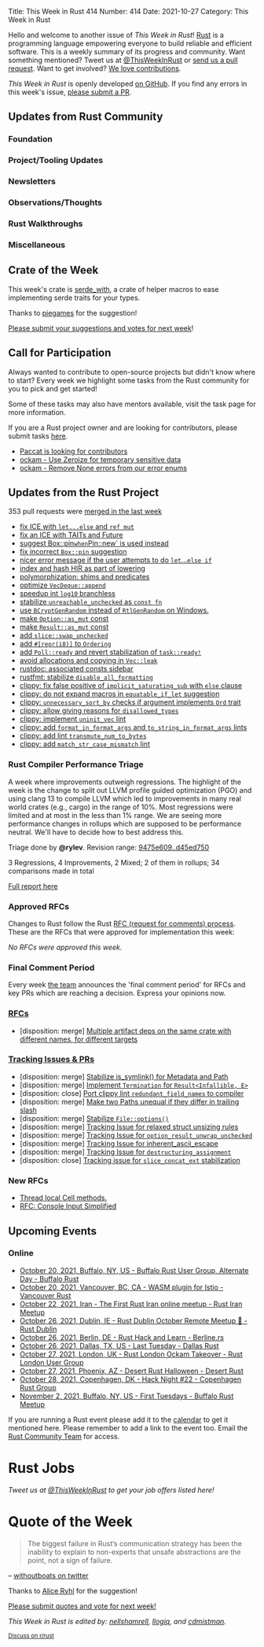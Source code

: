Title: This Week in Rust 414
Number: 414
Date: 2021-10-27
Category: This Week in Rust

Hello and welcome to another issue of *This Week in Rust*!
[Rust](http://rust-lang.org) is a programming language empowering everyone to build reliable and efficient software.
This is a weekly summary of its progress and community.
Want something mentioned? Tweet us at [@ThisWeekInRust](https://twitter.com/ThisWeekInRust) or [send us a pull request](https://github.com/rust-lang/this-week-in-rust).
Want to get involved? [We love contributions](https://github.com/rust-lang/rust/blob/master/CONTRIBUTING.md).

*This Week in Rust* is openly developed [on GitHub](https://github.com/rust-lang/this-week-in-rust).
If you find any errors in this week's issue, [please submit a PR](https://github.com/rust-lang/this-week-in-rust/pulls).

## Updates from Rust Community

### Foundation

### Project/Tooling Updates

### Newsletters

### Observations/Thoughts

### Rust Walkthroughs

### Miscellaneous

## Crate of the Week

This week's crate is [serde\_with](https://docs.rs/serde_with), a crate of helper macros to ease implementing serde traits for your types.

Thanks to [piegames](https://users.rust-lang.org/t/crate-of-the-week/2704/971) for the suggestion!

[Please submit your suggestions and votes for next week][submit_crate]!

[submit_crate]: https://users.rust-lang.org/t/crate-of-the-week/2704

## Call for Participation

Always wanted to contribute to open-source projects but didn't know where to start?
Every week we highlight some tasks from the Rust community for you to pick and get started!

Some of these tasks may also have mentors available, visit the task page for more information.

If you are a Rust project owner and are looking for contributors, please submit tasks [here][guidelines].

* [Paccat is looking for contributors](https://users.rust-lang.org/t/twir-call-for-participation/4821/395)
* [ockam - Use Zeroize for temporary sensitive data](https://github.com/ockam-network/ockam/issues/2051)
* [ockam - Remove None errors from our error enums](https://github.com/ockam-network/ockam/issues/2055)

[guidelines]: https://users.rust-lang.org/t/twir-call-for-participation/4821

## Updates from the Rust Project

353 pull requests were [merged in the last week][merged]

[merged]: https://github.com/search?q=is%3Apr+org%3Arust-lang+is%3Amerged+merged%3A2021-10-04..2021-10-11

* [fix ICE with `let...else` and `ref mut`](https://github.com/rust-lang/rust/pull/89965)
* [fix an ICE with TAITs and Future](https://github.com/rust-lang/rust/pull/89946)
* [suggest  Box::pin` when `Pin::new` is used instead](https://github.com/rust-lang/rust/pull/89870)
* [fix incorrect `Box::pin` suggestion](https://github.com/rust-lang/rust/pull/89390)
* [nicer error message if the user attempts to do `let`...`else if`](https://github.com/rust-lang/rust/pull/89974)
* [index and hash HIR as part of lowering](https://github.com/rust-lang/rust/pull/89124)
* [polymorphization: shims and predicates](https://github.com/rust-lang/rust/pull/89514)
* [optimize `VecDeque::append`](https://github.com/rust-lang/rust/pull/88717)
* [speedup int `log10` branchless](https://github.com/rust-lang/rust/pull/88788)
* [stabilize `unreachable_unchecked` as `const fn`](https://github.com/rust-lang/rust/pull/89509)
* [use `BCryptGenRandom` instead of `RtlGenRandom` on Windows.](https://github.com/rust-lang/rust/pull/84096)
* [make `Option::as_mut` const](https://github.com/rust-lang/rust/pull/89953)
* [make `Result::as_mut` const](https://github.com/rust-lang/rust/pull/89977)
* [add `slice::swap_unchecked`](https://github.com/rust-lang/rust/pull/88540)
* [add `#[repr(i8)]` to `Ordering`](https://github.com/rust-lang/rust/pull/89507)
* [add `Poll::ready` and revert stabilization of `task::ready!`](https://github.com/rust-lang/rust/pull/89651)
* [avoid allocations and copying in `Vec::leak`](https://github.com/rust-lang/rust/pull/89337)
* [rustdoc: associated consts sidebar](https://github.com/rust-lang/rust/pull/89815)
* [rustfmt: stabilize `disable_all_formatting`](https://github.com/rust-lang/rustfmt/pull/5026)
* [clippy: fix false positive of `implicit_saturating_sub` with `else` clause](https://github.com/rust-lang/rust-clippy/pull/7832)
* [clippy: do not expand macros in `equatable_if_let` suggestion](https://github.com/rust-lang/rust-clippy/pull/7788)
* [clippy: `unnecessary_sort_by` checks if argument implements `Ord` trait](https://github.com/rust-lang/rust-clippy/pull/7824)
* [clippy: allow giving reasons for `disallowed_types`](https://github.com/rust-lang/rust-clippy/pull/7791)
* [clippy: implement `uninit_vec` lint](https://github.com/rust-lang/rust-clippy/pull/7682)
* [clippy: add `format_in_format_args` and `to_string_in_format_args` lints](https://github.com/rust-lang/rust-clippy/pull/7743)
* [clippy: add lint `transmute_num_to_bytes`](https://github.com/rust-lang/rust-clippy/pull/7805)
* [clippy: add `match_str_case_mismatch` lint](https://github.com/rust-lang/rust-clippy/pull/7806)

### Rust Compiler Performance Triage

A week where improvements outweigh regressions. The highlight of the week is the change to split out LLVM profile guided optimization (PGO) and using clang 13 to compile LLVM which led to improvements in many real world crates (e.g., cargo) in the range of 10%. Most regressions were limited and at most in the less than 1% range. We are seeing more performance changes in rollups which are supposed to be performance neutral. We'll have to decide how to best address this.

Triage done by **@rylev**.
Revision range: [9475e609..d45ed750](https://perf.rust-lang.org/?start=9475e609b8458fff9e444934a6017d2e590642cf&end=d45ed7502ad225739270a368528725930f54b7b6&absolute=false&stat=instructions%3Au)

3 Regressions, 4 Improvements, 2 Mixed; 2 of them in rollups;
34 comparisons made in total

[Full report here](https://github.com/rust-lang/rustc-perf/blob/master/triage/2021-10-19.md)

### Approved RFCs

Changes to Rust follow the Rust [RFC (request for comments) process](https://github.com/rust-lang/rfcs#rust-rfcs). These
are the RFCs that were approved for implementation this week:

*No RFCs were approved this week.*

### Final Comment Period

Every week [the team](https://www.rust-lang.org/team.html) announces the
'final comment period' for RFCs and key PRs which are reaching a
decision. Express your opinions now.

### [RFCs](https://github.com/rust-lang/rfcs/labels/final-comment-period)

* [disposition: merge] [Multiple artifact deps on the same crate with different names, for different targets](https://github.com/rust-lang/rfcs/pull/3176)

### [Tracking Issues & PRs](https://github.com/rust-lang/rust/labels/final-comment-period)

* [disposition: merge] [Stabilize is_symlink() for Metadata and Path](https://github.com/rust-lang/rust/pull/89677)
* [disposition: merge] [Implement `Termination` for `Result<Infallible, E>`](https://github.com/rust-lang/rust/pull/88601)
* [disposition: close] [Port clippy lint `redundant_field_names` to compiler](https://github.com/rust-lang/rust/pull/87512)
* [disposition: merge] [Make two Paths unequal if they differ in trailing slash](https://github.com/rust-lang/rust/pull/87339)
* [disposition: merge] [Stabilize `File::options()`](https://github.com/rust-lang/rust/pull/85766)
* [disposition: merge] [Tracking Issue for relaxed struct unsizing rules](https://github.com/rust-lang/rust/issues/81793)
* [disposition: merge] [Tracking Issue for `option_result_unwrap_unchecked`](https://github.com/rust-lang/rust/issues/81383)
* [disposition: merge] [Tracking Issue for inherent_ascii_escape](https://github.com/rust-lang/rust/issues/77174)
* [disposition: merge] [Tracking Issue for `destructuring_assignment`](https://github.com/rust-lang/rust/issues/71126)
* [disposition: close] [Tracking issue for `slice_concat_ext` stabilization](https://github.com/rust-lang/rust/issues/27747)

### New RFCs

* [Thread local Cell methods.](https://github.com/rust-lang/rfcs/pull/3184)
* [RFC: Console Input Simplified](https://github.com/rust-lang/rfcs/pull/3183)

## Upcoming Events

### Online

* [October 20, 2021, Buffalo, NY, US - Buffalo Rust User Group, Alternate Day - Buffalo Rust](https://www.meetup.com/Buffalo-Rust-Meetup/events/281236385/)
* [October 20, 2021, Vancouver, BC, CA - WASM plugin for Istio - Vancouver Rust](https://www.meetup.com/Vancouver-Rust/events/zkqvjsyccnbbc/)
* [October 22, 2021, Iran - The First Rust Iran online meetup - Rust Iran Meetup](https://rust-meetup.ir/)
* [October 26, 2021, Dublin, IE - Rust Dublin October Remote Meetup 🎃 - Rust Dublin](https://www.meetup.com/Rust-Dublin/events/281406298)
* [October 26, 2021, Berlin, DE - Rust Hack and Learn - Berline.rs](https://berline.rs/)
* [October 26, 2021, Dallas, TX, US - Last Tuesday - Dallas Rust](https://www.meetup.com/Dallas-Rust/events/jqxqwryccnbjc/)
* [October 27, 2021, London, UK - Rust London Ockam Takeover - Rust London User Group](https://skillsmatter.com/meetups/13606-rust-london-october2021#community)
* [October 27, 2021, Phoenix, AZ - Desert Rust Halloween - Desert Rust](https://www.meetup.com/Desert-Rustaceans/events/281215858/)
* [October 28, 2021, Copenhagen, DK - Hack Night #22 - Copenhagen Rust Group](https://cph.rs/)
* [November 2, 2021, Buffalo, NY, US - First Tuesdays - Buffalo Rust Meetup](https://www.meetup.com/Buffalo-Rust-Meetup/events/281558952/)

If you are running a Rust event please add it to the [calendar] to get
it mentioned here. Please remember to add a link to the event too.
Email the [Rust Community Team][community] for access.

[calendar]: https://www.google.com/calendar/embed?src=apd9vmbc22egenmtu5l6c5jbfc%40group.calendar.google.com
[community]: mailto:community-team@rust-lang.org

# Rust Jobs

*Tweet us at [@ThisWeekInRust](https://twitter.com/ThisWeekInRust) to get your job offers listed here!*

# Quote of the Week

> The biggest failure in Rust‘s communication strategy has been the inability to explain to non-experts that unsafe abstractions are the point, not a sign of failure.

– [withoutboats on twitter](https://mobile.twitter.com/withoutboats/status/1447512045558149122)

Thanks to [Alice Ryhl](https://users.rust-lang.org/t/twir-quote-of-the-week/328/1124) for the suggestion!

[Please submit quotes and vote for next week!](https://users.rust-lang.org/t/twir-quote-of-the-week/328)

*This Week in Rust is edited by: [nellshamrell](https://github.com/nellshamrell), [llogiq](https://github.com/llogiq), and [cdmistman](https://github.com/cdmistman).*

<small>[Discuss on r/rust](https://www.reddit.com/r/rust/comments/k5nsab/this_week_in_rust_367/)</small>
